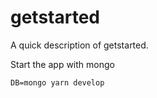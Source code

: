 # getstarted

A quick description of getstarted.

Start the app with mongo

`DB=mongo yarn develop`

